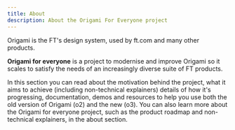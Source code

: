 ```yaml
---
title: About
description: About the Origami For Everyone project
---
```


Origami is the FT's design system, used by ft.com and many other products.

<strong>Origami for everyone</strong> is a project to modernise and improve Origami so it scales to satisfy the needs of an increasingly diverse suite of FT products.

In this  section you can read about the motivation behind the project, what it aims to achieve (including non-technical explainers) details of how it's progressing, documentation, demos and resources to help you use both the old version of Origami (o2) and the new (o3). You can also learn more about the Origami for everyone project, such as the product roadmap and non-technical explainers, in the about section.



